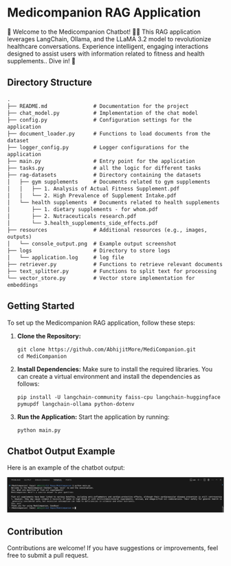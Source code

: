 # Medicompanion RAG Application

🌟 Welcome to the Medicompanion Chatbot! 🤖💊 This RAG application leverages LangChain, Ollama, and the LLaMA 3.2 model to revolutionize healthcare conversations. Experience intelligent, engaging interactions designed to assist users with information related to fitness and health supplements.. Dive in! 🚀

## Directory Structure

```
.
├── README.md               # Documentation for the project
├── chat_model.py           # Implementation of the chat model
├── config.py               # Configuration settings for the application
├── document_loader.py      # Functions to load documents from the dataset
├── logger_config.py        # Logger configurations for the application
├── main.py                 # Entry point for the application
├── tasks.py                # all the logic for different tasks
├── rag-datasets            # Directory containing the datasets
│   ├── gym supplements     # Documents related to gym supplements
│   │   ├── 1. Analysis of Actual Fitness Supplement.pdf
│   │   └── 2. High Prevalence of Supplement Intake.pdf
│   └── health supplements  # Documents related to health supplements
│       ├── 1. dietary supplements - for whom.pdf
│       ├── 2. Nutraceuticals research.pdf
│       └── 3.health_supplements_side_effects.pdf
├── resources               # Additional resources (e.g., images, outputs)
│   └── console_output.png  # Example output screenshot
├── logs                    # Directory to store logs
│   └── application.log     # log file
├── retriever.py            # Functions to retrieve relevant documents
├── text_splitter.py        # Functions to split text for processing
└── vector_store.py         # Vector store implementation for embeddings
```

## Getting Started

To set up the Medicompanion RAG application, follow these steps:

1. **Clone the Repository:**
   ```
   git clone https://github.com/AbhijitMore/MediCompanion.git
   cd MediCompanion
   ```

2. **Install Dependencies:**
   Make sure to install the required libraries. You can create a virtual environment and install the dependencies as follows:
   ```
   pip install -U langchain-community faiss-cpu langchain-huggingface pymupdf langchain-ollama python-dotenv
   ```

3. **Run the Application:**
   Start the application by running:
   ```
   python main.py
   ```

## Chatbot Output Example

Here is an example of the chatbot output:

![Chatbot Output](resources/console_output.png)

## Contribution

Contributions are welcome! If you have suggestions or improvements, feel free to submit a pull request.

